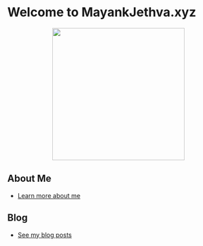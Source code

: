 # Welcome to MayankJethva.xyz

<p align="center">
  <img src="https://user-images.githubusercontent.com/1103708/60845620-8767a000-a1a2-11e9-8aa8-50dfdab0033b.png" width="300"/>
</p>

## About Me

- [Learn more about me](https://github.com/mayank23/blog/issues/3)

## Blog

- [See my blog posts](https://github.com/mayank23/blog/issues)
